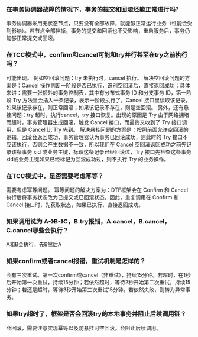 ### 在事务协调器故障的情况下，事务的提交和回滚还能正常进行吗?
事务协调器采用无状态节点，只要没有全部故障，就能够正常运行业务（性能会受到影响）。若节点全部挂掉，事务的提交和回滚也不受影响，重启服务后，事务仍能够正常提交或回滚。

### 在TCC模式中，confirm和cancel可能和try并行甚至在try之前执行吗？
可能出现。
例如空回滚问题：try 未执行时，cancel 执行。
解决空回滚问题的方案是：Cancel 操作判断一阶段是否已执行，识别空回滚后，直接返回成功；具体来讲：需要一张额外的事务控制表，其中有分布式事务 ID 和分支事务 ID，第一阶段 Try 方法里会插入一条记录，表示一阶段执行了。Cancel 接口里读取该记录，如果该记录存在，则正常回滚；如果该记录不存在，则是空回滚。
另外，还有悬挂问题：try 超时，执行cancel，try 接口恢复。出现的原因是 Try 由于网络拥堵而超时，事务管理器生成回滚，触发 Cancel 接口，而最终又收到了 Try 接口调用，但是 Cancel 比 Try 先到。
解决悬挂问题的方案是：按照前面允许空回滚的逻辑，回滚会返回成功，事务管理器认为事务已回滚成功，则此时的 Try 接口不应该执行，否则会产生数据不一致，所以我们在 Cancel 空回滚返回成功之前先记录该条事务 xid 或业务主键，标识这条记录已经回滚过，Try 接口先检查这条事务xid或业务主键如果已经标记为回滚成功过，则不执行 Try 的业务操作。

### 在TCC模式中，是否需要考虑幂等？
需要考虑幂等问题。
幂等问题的解决方案为：DTF框架会在 Confirm 和 Cancel 执行后将事务状态改为已提交或已回滚状态，因此，重复调用在 Confirm 和 Cancel 接口时，先获取状态，如果已执行，直接返回成功。

### 如果调用链为 A-》B-》C，B.try报错，A.cancel，B.cancel，C.cancel哪些会执行？
A和B会执行，先B然后A

### 如果confirm或者cancel报错，重试机制是怎样的？
会有三次重试。第一次confirm或cancel（非重试），持续15分钟。若超时，在1秒后开始第一次重试，持续15分钟；若依然超时，等待2秒开始第二次重试，持续15分钟；若还是超时，等待3秒开始第三次重试15分钟。若依然失败，则转为异常事务。

### 如果try超时了，框架是否会回滚try的本地事务并阻止后续调用链？
会回滚，需要注意实现幂等以及防悬挂可空回滚。会阻止后续调用。
